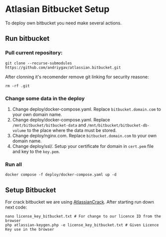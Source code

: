 # Atlasian Bitbucket Setup

To deploy own bitbucket you need make several actions.

## Run bitbucket

### Pull current repository:
```
git clone --recurse-submodules https://github.com/andriygav/atlassian.bitbucket.git
```
After clonning it's recomender remove git linking for security reasone:
```
rm -rf .git
```

### Change some data in the deploy
1. Change deploy/docker-compose.yaml. Replace `bitbucket.domain.com` to your own domain name.
2. Change deploy/docker-compose.yaml. Replace `/mnt/bitbucket/bitbucket-data` and `/mnt/bitbucket/bitbucket-db-volume` to the place where the data must be stored.
3. Change deploy/nginx.com. Replace `bitbucket.domain.com` to your own domain name.
4. Change deploy/ssl/. Setup your certificate for domain in `cert.pem` file and key to the `key.pem`.

### Run all
```
docker compose -f deploy/docker-compose.yaml up -d
```

## Setup Bitbucket
For crack bitbucket we are using [AtlassianCrack](https://github.com/IAlexEgorov/AtlassianCrack). After starting run down next code:
```
nano license_key_bitbucket.txt # For change to our licence ID from the browser
php atlassian-keygen.php -e license_key_bitbucket.txt # Given Licence Key use in the browser
```
